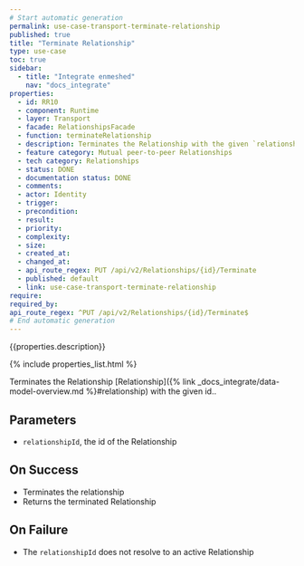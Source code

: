 ```yaml
---
# Start automatic generation
permalink: use-case-transport-terminate-relationship
published: true
title: "Terminate Relationship"
type: use-case
toc: true
sidebar:
  - title: "Integrate enmeshed"
    nav: "docs_integrate"
properties:
  - id: RR10
  - component: Runtime
  - layer: Transport
  - facade: RelationshipsFacade
  - function: terminateRelationship
  - description: Terminates the Relationship with the given `relationshipId`.
  - feature category: Mutual peer-to-peer Relationships
  - tech category: Relationships
  - status: DONE
  - documentation status: DONE
  - comments:
  - actor: Identity
  - trigger:
  - precondition:
  - result:
  - priority:
  - complexity:
  - size:
  - created_at:
  - changed_at:
  - api_route_regex: PUT /api/v2/Relationships/{id}/Terminate
  - published: default
  - link: use-case-transport-terminate-relationship
require:
required_by:
api_route_regex: ^PUT /api/v2/Relationships/{id}/Terminate$
# End automatic generation
---
```


{{properties.description}}

{% include properties_list.html %}

Terminates the Relationship [Relationship]({% link _docs_integrate/data-model-overview.md %}#relationship) with the given id..

## Parameters

- `relationshipId`, the id of the Relationship

## On Success

- Terminates the relationship
- Returns the terminated Relationship

## On Failure

- The `relationshipId` does not resolve to an active Relationship
